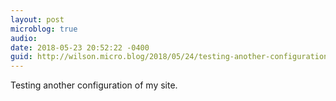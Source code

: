 ```yaml
---
layout: post
microblog: true
audio: 
date: 2018-05-23 20:52:22 -0400
guid: http://wilson.micro.blog/2018/05/24/testing-another-configuration.html
---
```

Testing another configuration of my site.
